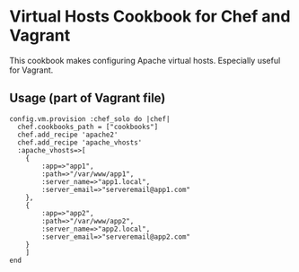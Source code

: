 Virtual Hosts Cookbook for Chef and Vagrant
================
This cookbook makes configuring Apache virtual hosts.
Especially useful for Vagrant.

## Usage (part of Vagrant file)
    
    config.vm.provision :chef_solo do |chef|
      chef.cookbooks_path = ["cookbooks"]
      chef.add_recipe 'apache2'
      chef.add_recipe 'apache_vhosts'
      :apache_vhosts=>[
		{
			:app=>"app1",
			:path=>"/var/www/app1",
			:server_name=>"app1.local",
			:server_email=>"serveremail@app1.com"
		},
		{
			:app=>"app2",
			:path=>"/var/www/app2",
			:server_name=>"app2.local",
			:server_email=>"serveremail@app2.com"
		}
		]
    end
